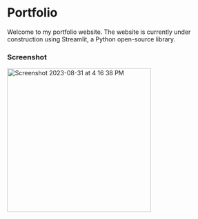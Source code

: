 # Portfolio

Welcome to my portfolio website. The website is currently under construction using Streamlit, a Python open-source library.

### Screenshot
<img width="333" alt="Screenshot 2023-08-31 at 4 16 38 PM" src="https://github.com/akebu6/Portfolio/assets/74776297/151070ea-37b4-4ad9-8078-a7e4a96b2bd5">
